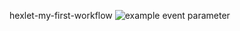 hexlet-my-first-workflow
![example event parameter](https://github.com/github/docs/actions/workflows/main.yml/badge.svg?event=push)
